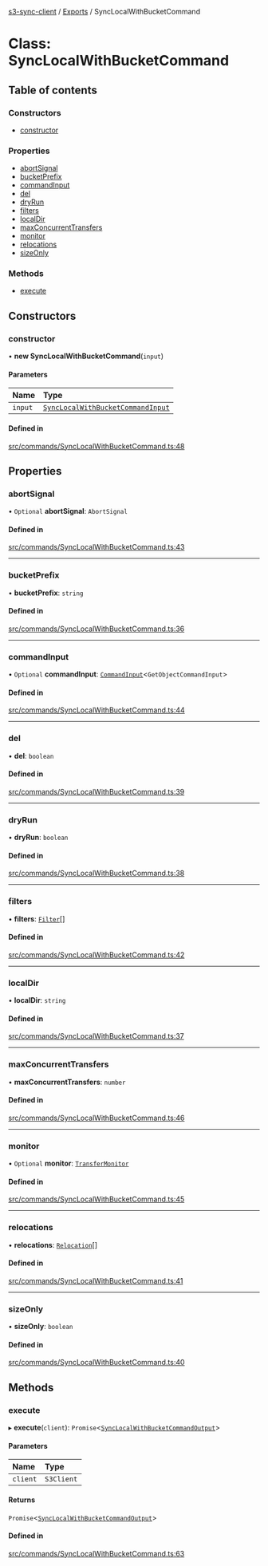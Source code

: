 [s3-sync-client](../README.md) / [Exports](../modules.md) / SyncLocalWithBucketCommand

# Class: SyncLocalWithBucketCommand

## Table of contents

### Constructors

- [constructor](SyncLocalWithBucketCommand.md#constructor)

### Properties

- [abortSignal](SyncLocalWithBucketCommand.md#abortsignal)
- [bucketPrefix](SyncLocalWithBucketCommand.md#bucketprefix)
- [commandInput](SyncLocalWithBucketCommand.md#commandinput)
- [del](SyncLocalWithBucketCommand.md#del)
- [dryRun](SyncLocalWithBucketCommand.md#dryrun)
- [filters](SyncLocalWithBucketCommand.md#filters)
- [localDir](SyncLocalWithBucketCommand.md#localdir)
- [maxConcurrentTransfers](SyncLocalWithBucketCommand.md#maxconcurrenttransfers)
- [monitor](SyncLocalWithBucketCommand.md#monitor)
- [relocations](SyncLocalWithBucketCommand.md#relocations)
- [sizeOnly](SyncLocalWithBucketCommand.md#sizeonly)

### Methods

- [execute](SyncLocalWithBucketCommand.md#execute)

## Constructors

### constructor

• **new SyncLocalWithBucketCommand**(`input`)

#### Parameters

| Name | Type |
| :------ | :------ |
| `input` | [`SyncLocalWithBucketCommandInput`](../modules.md#synclocalwithbucketcommandinput) |

#### Defined in

[src/commands/SyncLocalWithBucketCommand.ts:48](https://github.com/jeanbmar/s3-sync-client/blob/3b5f6c4/src/commands/SyncLocalWithBucketCommand.ts#L48)

## Properties

### abortSignal

• `Optional` **abortSignal**: `AbortSignal`

#### Defined in

[src/commands/SyncLocalWithBucketCommand.ts:43](https://github.com/jeanbmar/s3-sync-client/blob/3b5f6c4/src/commands/SyncLocalWithBucketCommand.ts#L43)

___

### bucketPrefix

• **bucketPrefix**: `string`

#### Defined in

[src/commands/SyncLocalWithBucketCommand.ts:36](https://github.com/jeanbmar/s3-sync-client/blob/3b5f6c4/src/commands/SyncLocalWithBucketCommand.ts#L36)

___

### commandInput

• `Optional` **commandInput**: [`CommandInput`](../modules.md#commandinput)<`GetObjectCommandInput`\>

#### Defined in

[src/commands/SyncLocalWithBucketCommand.ts:44](https://github.com/jeanbmar/s3-sync-client/blob/3b5f6c4/src/commands/SyncLocalWithBucketCommand.ts#L44)

___

### del

• **del**: `boolean`

#### Defined in

[src/commands/SyncLocalWithBucketCommand.ts:39](https://github.com/jeanbmar/s3-sync-client/blob/3b5f6c4/src/commands/SyncLocalWithBucketCommand.ts#L39)

___

### dryRun

• **dryRun**: `boolean`

#### Defined in

[src/commands/SyncLocalWithBucketCommand.ts:38](https://github.com/jeanbmar/s3-sync-client/blob/3b5f6c4/src/commands/SyncLocalWithBucketCommand.ts#L38)

___

### filters

• **filters**: [`Filter`](../modules.md#filter)[]

#### Defined in

[src/commands/SyncLocalWithBucketCommand.ts:42](https://github.com/jeanbmar/s3-sync-client/blob/3b5f6c4/src/commands/SyncLocalWithBucketCommand.ts#L42)

___

### localDir

• **localDir**: `string`

#### Defined in

[src/commands/SyncLocalWithBucketCommand.ts:37](https://github.com/jeanbmar/s3-sync-client/blob/3b5f6c4/src/commands/SyncLocalWithBucketCommand.ts#L37)

___

### maxConcurrentTransfers

• **maxConcurrentTransfers**: `number`

#### Defined in

[src/commands/SyncLocalWithBucketCommand.ts:46](https://github.com/jeanbmar/s3-sync-client/blob/3b5f6c4/src/commands/SyncLocalWithBucketCommand.ts#L46)

___

### monitor

• `Optional` **monitor**: [`TransferMonitor`](TransferMonitor.md)

#### Defined in

[src/commands/SyncLocalWithBucketCommand.ts:45](https://github.com/jeanbmar/s3-sync-client/blob/3b5f6c4/src/commands/SyncLocalWithBucketCommand.ts#L45)

___

### relocations

• **relocations**: [`Relocation`](../modules.md#relocation)[]

#### Defined in

[src/commands/SyncLocalWithBucketCommand.ts:41](https://github.com/jeanbmar/s3-sync-client/blob/3b5f6c4/src/commands/SyncLocalWithBucketCommand.ts#L41)

___

### sizeOnly

• **sizeOnly**: `boolean`

#### Defined in

[src/commands/SyncLocalWithBucketCommand.ts:40](https://github.com/jeanbmar/s3-sync-client/blob/3b5f6c4/src/commands/SyncLocalWithBucketCommand.ts#L40)

## Methods

### execute

▸ **execute**(`client`): `Promise`<[`SyncLocalWithBucketCommandOutput`](../modules.md#synclocalwithbucketcommandoutput)\>

#### Parameters

| Name | Type |
| :------ | :------ |
| `client` | `S3Client` |

#### Returns

`Promise`<[`SyncLocalWithBucketCommandOutput`](../modules.md#synclocalwithbucketcommandoutput)\>

#### Defined in

[src/commands/SyncLocalWithBucketCommand.ts:63](https://github.com/jeanbmar/s3-sync-client/blob/3b5f6c4/src/commands/SyncLocalWithBucketCommand.ts#L63)
